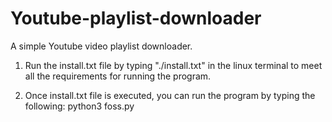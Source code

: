 # Youtube-playlist-downloader

A simple Youtube video playlist downloader.

1. Run the install.txt file by typing "./install.txt" in the linux terminal to meet all the requirements for running the program.

2. Once install.txt file is executed, you can run the program by typing the following:
        python3 foss.py <Youtube playlist link> <Path to the download directory>
